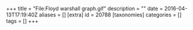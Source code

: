 +++
title = "File:Floyd warshall graph.gif"
description = ""
date = 2016-04-13T17:19:40Z
aliases = []
[extra]
id = 20788
[taxonomies]
categories = []
tags = []
+++


